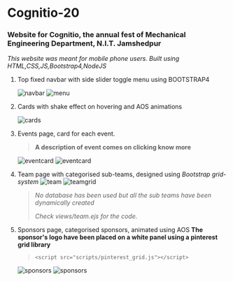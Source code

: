 # Cognitio-20
### Website for Cognitio, the annual fest of Mechanical Engineering Department, N.I.T. Jamshedpur

*This website was meant for mobile phone users. Built using HTML,CSS,JS,Bootstrap4,NodeJS*

1. Top fixed navbar with side slider toggle menu using BOOTSTRAP4
	>
	![navbar](screenshots/1.jpg)  ![menu](screenshots/2.jpg)
2. Cards with shake effect on hovering and AOS animations
	>
	![cards](screenshots/3.jpg)
	>
3. Events page, card for each event. 
	> **A description of event comes on clicking know more**
	>
	![eventcard](screenshots/5.jpg) ![eventcard](screenshots/7.jpg)
4. Team page with categorised sub-teams, designed using *Bootstrap grid-system*
	![team](screenshots/10.jpg) ![teamgrid](screenshots/9.jpg)
	>
	>
	>*No database has been used but all the sub teams have been dynamically created*
	>
	>*Check views/team.ejs for the code.*

5. Sponsors page, categorised sponsors, animated using AOS
	**The sponsor's logo have been placed on a white panel using a pinterest grid library**
	>
	> ```<script src="scripts/pinterest_grid.js"></script> ```
	>
	![sponsors](screenshots/13.jpg) ![sponsors](screenshots/12.jpg) 


   